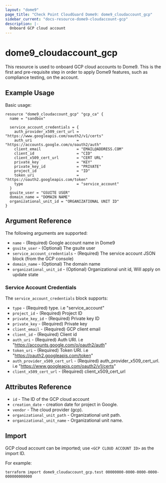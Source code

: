 ```yaml
---
layout: "dome9"
page_title: "Check Point CloudGuard Dome9: dome9_cloudaccount_gcp"
sidebar_current: "docs-resource-dome9-cloudaccount-gcp"
description: |-
  Onboard GCP cloud account
---
```


# dome9_cloudaccount_gcp

This resource is used to onboard GCP cloud accounts to Dome9. This is the first and pre-requisite step in order to apply  Dome9 features, such as compliance testing, on the account.

## Example Usage

Basic usage:

```hcl
resource "dome9_cloudaccount_gcp" "gcp_ca" {
  name = "sandbox"

  service_account_credentials = {
    auth_provider_x509_cert_url = "https://www.googleapis.com/oauth2/v1/certs"
    auth_uri                    = "https://accounts.google.com/o/oauth2/auth"
    client_email                = "EMAIL@ADDRESS.COM"
    client_id                   = "CID"
    client_x509_cert_url        = "CERT URL"
    private_key                 = "KEY"
    private_key_id              = "PRIVATE"
    project_id                  = "ID"
    token_uri                   = "https://oauth2.googleapis.com/token"
    type                        = "service_account"
  }
  gsuite_user = "GSUITE USER"
  domain_name = "DOMAIN NAME"
  organizational_unit_id = "ORGANIZATIONAL UNIT ID"
}

```

## Argument Reference

The following arguments are supported:

* `name` - (Required) Google account name in Dome9
* `gsuite_user` - (Optional) The gsuite user
* `service_account_credentials` - (Required) The service account JSON block (from the GCP console)
* `domain_name` - (Optional) The domain name
* `organizational_unit_id` - (Optional) Organizational unit id, Will apply on update state

### Service Account Credentials

The `service_account_credentials` block supports: 

* `type` - (Required) type. i.e "service_account"
* `project_id` - (Required) Project ID
* `private_key_id` - (Required) Private key ID
* `private_key` - (Required) Private key
* `client_email` - (Required) GCP client email
* `client_id` - (Required) Client id
* `auth_uri` - (Required) Auth URI. i.e "https://accounts.google.com/o/oauth2/auth"
* `token_uri` - (Required) Token URI. i.e "https://oauth2.googleapis.com/token"
* `auth_provider_x509_cert_url` - (Required) auth_provider_x509_cert_url. i.e "https://www.googleapis.com/oauth2/v1/certs"
* `client_x509_cert_url` - (Required) client_x509_cert_url

## Attributes Reference

* `id` - The ID of the GCP cloud account
* `creation_date` - creation date for project in Google.
* `vendor` - The cloud provider (gcp).
* `organizational_unit_path` - Organizational unit path.
* `organizational_unit_name` - Organizational unit name.

## Import

GCP cloud account can be imported; use `<GCP CLOUD ACCOUNT ID>` as the import ID. 

For example:

```shell
terraform import dome9_cloudaccount_gcp.test 00000000-0000-0000-0000-000000000000
```
